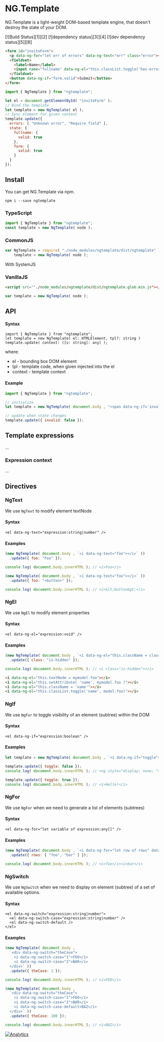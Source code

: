 
# NG.Template

NG.Template is a light-weight DOM-based template engine, that doesn't destroy the state of your DOM.

[![Build Status][1]][2] [![dependency status][3]][4] [![dev dependency status][5]][6]

```html
<form id="inviteForm">
  <p data-ng-for="let err of errors" data-ng-text="err" class="error"></p>
  <fieldset>
    <label>Name</label>
    <input name="fullname" data-ng-el="this.classList.toggle('has-error', !state.fullname.valid)" />
  </fieldset>
  <button data-ng-if="form.valid">Submit</button>
</form>
```


```javascript
import { NgTemplate } from "ngtemplate";

let el = document.getElementById( "inviteForm" );
// Bind the template
let template = new NgTemplate( el );
// Sync element for given context
template.update({
  errors: [ "Unknown error", "Require field" ],
  state: {
    fullname: {
      valid: true
    },
    form: {
      valid: true
    }
  }
});
```

## Install

You can get NG.Template via npm.
```
npm i --save ngtemplate
```

### TypeScript
```javascript
import { NgTemplate } from "ngtemplate";
const template = new NgTemplate( node );
```

### CommonJS
```javascript
var NgTemplate = require( "./node_modules/ngtemplate/dist/ngtemplate" ).NgTemplate,
    template = new NgTemplate( node );
```
With SystemJS

### VanillaJS
```HTML
<script src=""./node_modules/ngtemplate/dist/ngtemplate.glob.min.js"></script>
```
```javascript
var template = new NgTemplate( node );
```

## API

#### Syntax
```
import { NgTemplate } from "ngtemplate";
let template = new NgTemplate( el: HTMLElement, tpl?: string )
template.update( context: ([s: string]: any) );

```
where:
* el - bounding box DOM element
* tpl - template code, when given injected into the el
* context - template context

#### Example
```javascript
import { NgTemplate } from "ngtemplate";

// initialize
let template = new NgTemplate( document.body , "<span data-ng-if='invalid'>Error</span>" )

// update when state changes
template.update({ invalid: false });

```

## Template expressions
...

### Expression context
...



## Directives

### NgText

We use `NgText` to modify element textNode

#### Syntax

```
<el data-ng-text="expression:string|number" />
```

#### Examples

```javascript
(new NgTemplate( document.body , `<i data-ng-text="foo"></i>` ))
  .update({ foo: "Foo" });

console.log( document.body.innerHTML ); // <i>Foo</i>
```

```javascript
(new NgTemplate( document.body , `<i data-ng-text="foo"></i>` ))
  .update({ foo: "<button>" });

console.log( document.body.innerHTML ); // <i>&lt;button&gt;</i>
```

### NgEl

We use `NgEl` to modify element properties

#### Syntax

```
<el data-ng-el="expression:void" />
```

#### Examples

```javascript
(new NgTemplate( document.body , `<i data-ng-el="this.className = class"></i>` ))
  .update({ class: "is-hidden" });

console.log( document.body.innerHTML ); // <i class="is-hidden"></i>
```

```HTML
<i data-ng-el="this.textNode = mymodel.foo"></i>
<i data-ng-el="this.setAttribute( 'name', mymodel.foo )"></i>
<i data-ng-el="this.className = 'name'"></i>
<i data-ng-el="this.classList.toggle('name', model.foo)"></i>
```

### NgIf

We use `NgFor` to toggle visibility of an element (subtree) within the DOM

#### Syntax

```
<el data-ng-if="expression:boolean" />
```

#### Examples

```javascript
let template = new NgTemplate( document.body , `<i data-ng-if="toggle">Hello!</i>` );

template.update({ toggle: false });
console.log( document.body.innerHTML ); // <ng style="display: none; "></ng>

template.update({ toggle: true });
console.log( document.body.innerHTML ); // <i>Hello!</i>
```


### NgFor

We use `NgFor` when we need to generate a list of elements (subtrees)

#### Syntax

```
<el data-ng-for="let variable of expression:any[]" />
```

#### Examples

```javascript
(new NgTemplate( document.body , `<i data-ng-for="let row of rows" data-ng-text="row"></i>` ))
  .update({ rows: [ "foo", "bar" ] });

console.log( document.body.innerHTML ); // <i>foo</i><i>bar</i>
```


### NgSwitch

We use `NgSwitch` when we need to display on element (subtree) of a set of available options.

#### Syntax

```
<el data-ng-switch="expression:string|number">
  <el data-ng-switch-case="expression:string|number" />
  <el data-ng-switch-default />
</el>
```

#### Examples

```javascript
(new NgTemplate( document.body ,
  `<div data-ng-switch="theCase">
    <i data-ng-switch-case="1">FOO</i>
    <i data-ng-switch-case="2">BAR</i>
  </div>` ))
  .update({ theCase: 1 });

console.log( document.body.innerHTML ); // <i>FOO</i>
```

```javascript
(new NgTemplate( document.body ,
  `<div data-ng-switch="theCase">
    <i data-ng-switch-case="1">FOO</i>
    <i data-ng-switch-case="2">BAR</i>
    <i data-ng-switch-case-default>BAZ</i>
  </div>` ))
  .update({ theCase: 100 });

console.log( document.body.innerHTML ); // <i>BAZ</i>
```


[![Analytics](https://ga-beacon.appspot.com/UA-1150677-13/dsheiko/ngtemplate)](http://githalytics.com/dsheiko/ngtemplate)
